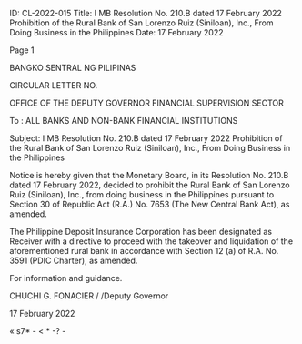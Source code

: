 ID: CL-2022-015
Title: I MB Resolution No. 210.B dated 17 February 2022 Prohibition of the Rural Bank of San Lorenzo Ruiz (Siniloan), Inc., From Doing Business in the Philippines
Date: 17 February 2022

Page 1

BANGKO SENTRAL NG PILIPINAS

CIRCULAR LETTER NO.

OFFICE OF THE DEPUTY GOVERNOR FINANCIAL SUPERVISION SECTOR

To : ALL BANKS AND NON-BANK FINANCIAL INSTITUTIONS

Subject: I MB Resolution No. 210.B dated 17 February 2022 Prohibition of the Rural Bank of San Lorenzo Ruiz (Siniloan), Inc., From Doing Business in the Philippines

Notice is hereby given that the Monetary Board, in its Resolution No. 210.B dated 17 February 2022, decided to prohibit the Rural Bank of San Lorenzo Ruiz (Siniloan), Inc., from doing business in the Philippines pursuant to Section 30 of Republic Act (R.A.) No. 7653 (The New Central Bank Act), as amended.

The Philippine Deposit Insurance Corporation has been designated as Receiver with a directive to proceed with the takeover and liquidation of the aforementioned rural bank in accordance with Section 12 (a) of R.A. No. 3591 (PDIC Charter), as amended.

For information and guidance.

CHUCHI G. FONACIER / /Deputy Governor

17 February 2022

« s7* - < * -? -